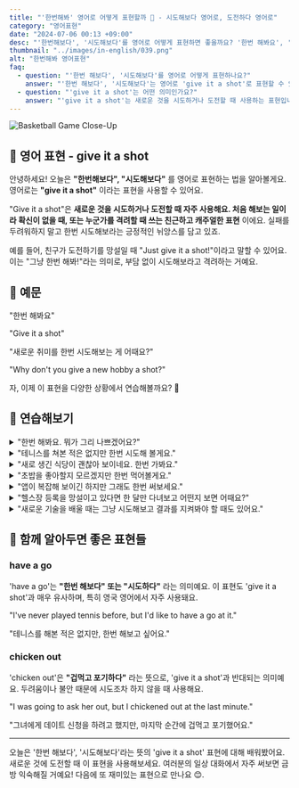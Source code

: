 ```yaml
---
title: "'한번해봐' 영어로 어떻게 표현할까 🎯 - 시도해보다 영어로, 도전하다 영어로"
category: "영어표현"
date: "2024-07-06 00:13 +09:00"
desc: "'한번해보다', '시도해보다'를 영어로 어떻게 표현하면 좋을까요? '한번 해봐요', '새로운 취미를 한번 시도해보는 게 어때요?' 등을 영어로 표현하는 법을 배워봅시다. 다양한 예문을 통해서 연습하고 본인의 표현으로 만들어 보세요."
thumbnail: "../images/in-english/039.png"
alt: "한번해봐 영어표현"
faq:
  - question: "'한번 해보다', '시도해보다'를 영어로 어떻게 표현하나요?"
    answer: "'한번 해보다', '시도해보다'는 영어로 'give it a shot'로 표현할 수 있습니다. 예를 들어, '한번 해봐요'는 'Give it a shot'로 말할 수 있습니다."
  - question: "'give it a shot'는 어떤 의미인가요?"
    answer: "'give it a shot'는 새로운 것을 시도하거나 도전할 때 사용하는 표현입니다. 처음 해보는 일에 대해 격려하거나, 실패를 두려워하지 말고 시도해보라는 긍정적인 뉘앙스를 담고 있습니다."
---
```


![Basketball Game Close-Up](../images/in-english/039-1.avif)

## 🌟 영어 표현 - give it a shot

안녕하세요! 오늘은 **"한번해보다", "시도해보다"** 를 영어로 표현하는 법을 알아볼게요. 영어로는 **"give it a shot"** 이라는 표현을 사용할 수 있어요.

"Give it a shot"은 **새로운 것을 시도하거나 도전할 때 자주 사용해요. 처음 해보는 일이라 확신이 없을 때, 또는 누군가를 격려할 때 쓰는 친근하고 캐주얼한 표현** 이에요. 실패를 두려워하지 말고 한번 시도해보라는 긍정적인 뉘앙스를 담고 있죠.

예를 들어, 친구가 도전하기를 망설일 때 "Just give it a shot!"이라고 말할 수 있어요. 이는 "그냥 한번 해봐!"라는 의미로, 부담 없이 시도해보라고 격려하는 거예요.

<script async src="https://pagead2.googlesyndication.com/pagead/js/adsbygoogle.js?client=ca-pub-1465612013356152"
     crossorigin="anonymous"></script>
<!-- engple-horizontal-ad -->

<ins class="adsbygoogle"
     style="display:block"
     data-ad-client="ca-pub-1465612013356152"
     data-ad-slot="2106896038"
     data-ad-format="auto"
     data-full-width-responsive="true"></ins>

<script>
     (adsbygoogle = window.adsbygoogle || []).push({});
</script>

## 📖 예문

"한번 해봐요"

"Give it a shot"

"새로운 취미를 한번 시도해보는 게 어때요?"

"Why don't you give a new hobby a shot?"

자, 이제 이 표현을 다양한 상황에서 연습해볼까요? 🎯

## 💬 연습해보기

<details>
<summary>"한번 해봐요. 뭐가 그리 나쁘겠어요?"</summary>
<span>"Just give it a shot, what's the worst that could happen?"</span>
</details>

<details>
<summary>"테니스를 쳐본 적은 없지만 한번 시도해 볼게요."</summary>
<span>"I've never played tennis, but I'll give it a shot."</span>
</details>

<details>
<summary>"새로 생긴 식당이 괜찮아 보이네요. 한번 가봐요."</summary>
<span>"The new restaurant looks interesting. Let's give it a shot."</span>
</details>

<details>
<summary>"초밥을 좋아할지 모르겠지만 한번 먹어볼게요."</summary>
<span>"I'm not sure I'll like sushi, but I'll give it a shot."</span>
</details>

<details>
<summary>"앱이 복잡해 보이긴 하지만 그래도 한번 써보세요."</summary>
<span>"The app seems complicated, but give it a shot anyway."</span>
</details>

<details>
<summary>"헬스장 등록을 망설이고 있다면 한 달만 다녀보고 어떤지 보면 어때요?"</summary>
<span>"If you're unsure about joining the gym, why not give it a shot for a month and see how you feel?"</span>
</details>

<details>
<summary>"새로운 기술을 배울 때는 그냥 시도해보고 결과를 지켜봐야 할 때도 있어요."</summary>
<span>"When it comes to learning a new skill, sometimes you just have to give it a shot and see what happens."</span>
</details>

## 🤝 함께 알아두면 좋은 표현들

### have a go

'have a go'는 **"한번 해보다" 또는 "시도하다"** 라는 의미예요. 이 표현도 'give it a shot'과 매우 유사하며, 특히 영국 영어에서 자주 사용돼요.

"I've never played tennis before, but I'd like to have a go at it."

"테니스를 해본 적은 없지만, 한번 해보고 싶어요."

### chicken out

'chicken out'은 **"겁먹고 포기하다"** 라는 뜻으로, 'give it a shot'과 반대되는 의미예요. 두려움이나 불안 때문에 시도조차 하지 않을 때 사용해요.

"I was going to ask her out, but I chickened out at the last minute."

"그녀에게 데이트 신청을 하려고 했지만, 마지막 순간에 겁먹고 포기했어요."

---

오늘은 '한번 해보다', '시도해보다'라는 뜻의 'give it a shot' 표현에 대해 배워봤어요. 새로운 것에 도전할 때 이 표현을 사용해보세요. 여러분의 일상 대화에서 자주 써보면 금방 익숙해질 거예요! 다음에 또 재미있는 표현으로 만나요 😊.
